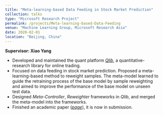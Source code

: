 ```yaml
---
title: "Meta-learning-based Data Feeding in Stock Market Prediction"
collection: talks
type: "Microsoft Research Project"
permalink: /projects/Meta-learning-based-Data-Feeding
venue: "Machine Learning Group, Microsoft Research Asia"
date: 2020-02-01
location: "Beijing, China"
---
```


**Supervisor: Xiao Yang**

* Developed and maintained the quant platform [*Qlib*](https://github.com/microsoft/qlib), a quantitative-research library for online trading.
* Focused on data feeding in stock market prediction. Proposed a meta-learning-based method to reweight samples. The meta-model learned to guide the retraining process of the base model by sample reweighting and aimed to improve the performance of the base model on unseen test data.
* Designed *Meta-Controller*, *Reweighter* frameworks in *Qlib*, and merged the meta-model into the frameworks.
* Finished an academic paper ([*page*](https://wendili-cs.github.io/publication/2021UR-DDG-DA)), it is now in submission.
